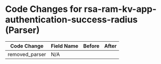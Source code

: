 # Code Changes for rsa-ram-kv-app-authentication-success-radius (Parser)

| Code Change | Field Name | Before | After |
|-------------|------------|--------|-------|
| removed_parser | N/A |  |  |